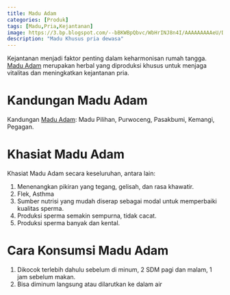 ```yaml
---
title: Madu Adam
categories: [Produk]
tags: [Madu,Pria,Kejantanan]
image: https://3.bp.blogspot.com/--bBKWBpQbvc/WbHrINJ8n4I/AAAAAAAAAeU/Do6AZcqjKRAXV0OPzKZGQbIoEIFDIY3VgCKgBGAs/s1600/madu-adam.png
description: "Madu Khusus pria dewasa"
---
```


<div>Kejantanan menjadi faktor penting dalam keharmonisan rumah tangga. <a href="/posts/madu-adam-0ru" title="Madu Adam Attaubah">Madu Adam</a> merupakan herbal yang diproduksi khusus untuk menjaga vitalitas dan meningkatkan kejantanan pria.</div>

<h1>Kandungan Madu Adam</h1>

<div>Kandungan <a href="/posts/madu-adam-0ru" title="Madu Adam Attaubah">Madu Adam</a>: Madu Pilihan, Purwoceng, Pasakbumi, Kemangi, Pegagan.</div>

<h1>Khasiat Madu Adam</h1>

<div>Khasiat Madu Adam secara keseluruhan, antara lain:</div>

<ol><li>Menenangkan pikiran yang tegang, gelisah, dan rasa khawatir.</li>
<li>Flek, Asthma</li>
<li>Sumber nutrisi yang mudah diserap sebagai modal untuk memperbaiki kualitas sperma.</li>
<li>Produksi sperma semakin sempurna, tidak cacat.</li>
<li>Produksi sperma banyak dan kental.</li></ol>

<h1>Cara Konsumsi Madu Adam</h1>

<ol><li>Dikocok terlebih dahulu sebelum di minum, 2 SDM pagi dan malam, 1 jam sebelum makan.</li>
<li>Bisa diminum langsung atau dilarutkan ke dalam air</li></ol>